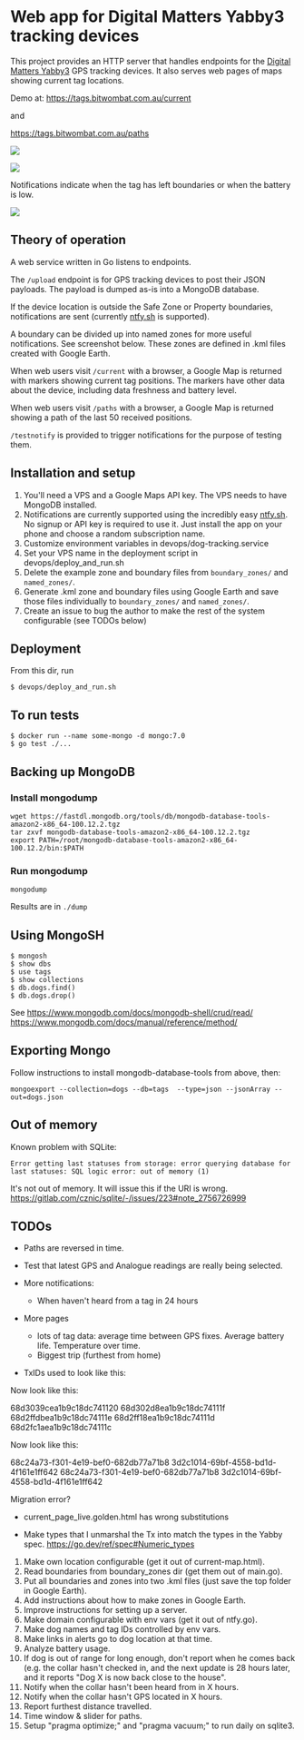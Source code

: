 # Web app for Digital Matters Yabby3 tracking devices

This project provides an HTTP server that handles endpoints for the [Digital
Matters Yabby3](https://support.digitalmatter.com/en_US/yabby3-cellular) GPS
tracking devices. It also serves web pages of maps showing current tag
locations.

Demo at: https://tags.bitwombat.com.au/current

and

https://tags.bitwombat.com.au/paths

[<img src="screenshot.png">]()

[<img src="screenshot-paths.png">]()

Notifications indicate when the tag has left boundaries or when the battery
is low.

[<img src="ntfy-screenshot.png">]()


## Theory of operation

A web service written in Go listens to endpoints.

The `/upload` endpoint is for GPS tracking devices to post their JSON payloads. The payload is
dumped as-is into a MongoDB database.

If the device location is outside the Safe Zone or Property boundaries, notifications are
sent (currently [ntfy.sh](https://ntfy.sh) is supported).

A boundary can be divided up into named zones for more useful notifications. See
screenshot below. These zones are defined in .kml files created with Google Earth.

When web users visit `/current` with a browser, a Google Map is returned with
markers showing current tag positions. The markers have other data about the
device, including data freshness and battery level.

When web users visit `/paths` with a browser, a Google Map is returned showing a
path of the last 50 received positions.

`/testnotify` is provided to trigger notifications for the purpose of testing
them.


## Installation and setup

1. You'll need a VPS and a Google Maps API key. The VPS needs to have MongoDB
   installed.
2. Notifications are currently supported using the incredibly easy
   [ntfy.sh](https://ntfy.sh). No signup or API key is required to use it. Just
   install the app on your phone and choose a random subscription name.
3. Customize environment variables in devops/dog-tracking.service
4. Set your VPS name in the deployment script in devops/deploy_and_run.sh
5. Delete the example zone and boundary files from `boundary_zones/` and `named_zones/`.
6. Generate .kml zone and boundary files using Google Earth and save those files
   individually to `boundary_zones/` and `named_zones/`.
7. Create an issue to bug the author to make the rest of the system configurable
   (see TODOs below)


## Deployment

From this dir, run

    $ devops/deploy_and_run.sh


## To run tests

    $ docker run --name some-mongo -d mongo:7.0
    $ go test ./...


## Backing up MongoDB

### Install mongodump

    wget https://fastdl.mongodb.org/tools/db/mongodb-database-tools-amazon2-x86_64-100.12.2.tgz
    tar zxvf mongodb-database-tools-amazon2-x86_64-100.12.2.tgz
    export PATH=/root/mongodb-database-tools-amazon2-x86_64-100.12.2/bin:$PATH

### Run mongodump

    mongodump

Results are in `./dump`

## Using MongoSH

    $ mongosh
    $ show dbs
    $ use tags
    $ show collections
    $ db.dogs.find()
    $ db.dogs.drop()


See https://www.mongodb.com/docs/mongodb-shell/crud/read/
https://www.mongodb.com/docs/manual/reference/method/

## Exporting Mongo

Follow instructions to install mongodb-database-tools from above, then:

    mongoexport --collection=dogs --db=tags  --type=json --jsonArray --out=dogs.json


## Out of memory
Known problem with SQLite:

    Error getting last statuses from storage: error querying database for last statuses: SQL logic error: out of memory (1)

It's not out of memory. It will issue this if the URI is wrong.
https://gitlab.com/cznic/sqlite/-/issues/223#note_2756726999


## TODOs
- Paths are reversed in time.
- Test that latest GPS and Analogue readings are really being selected.
- More notifications:
    - When haven't heard from a tag in 24 hours
- More pages
    - lots of tag data: average time between GPS fixes. Average battery life.
      Temperature over time.
    - Biggest trip (furthest from home)

- TxIDs used to look like this:

Now look like this:

68d3039cea1b9c18dc741120
68d302d8ea1b9c18dc74111f
68d2ffdbea1b9c18dc74111e
68d2ff18ea1b9c18dc74111d
68d2fc1aea1b9c18dc74111c

Now look like this:

68c24a73-f301-4e19-bef0-682db77a71b8
3d2c1014-69bf-4558-bd1d-4f161e1ff642
68c24a73-f301-4e19-bef0-682db77a71b8
3d2c1014-69bf-4558-bd1d-4f161e1ff642


Migration error?

- current_page_live.golden.html has wrong substitutions

- Make types that I unmarshal the Tx into match the types in the Yabby spec.
https://go.dev/ref/spec#Numeric_types

1. Make own location configurable (get it out of current-map.html).
2. Read boundaries from boundary_zones dir (get them out of main.go).
3. Put all boundaries and zones into two .kml files (just save the top folder in Google Earth).
4. Add instructions about how to make zones in Google Earth.
5. Improve instructions for setting up a server.
6. Make domain configurable with env vars (get it out of ntfy.go).
7. Make dog names and tag IDs controlled by env vars.
8. Make links in alerts go to dog location at that time.
9. Analyze battery usage.
10. If dog is out of range for long enough, don't report when he comes back
    (e.g. the collar hasn't checked in, and the next update is 28 hours later,
    and it reports "Dog X is now back close to the house".
11. Notify when the collar hasn't been heard from in X hours.
12. Notify when the collar hasn't GPS located in X hours.
13. Report furthest distance travelled.
14. Time window & slider for paths.
15. Setup "pragma optimize;" and "pragma vacuum;" to run daily on sqlite3.
